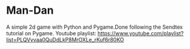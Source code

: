 # Man-Dan
A simple 2d game with Python and Pygame.Done following the Sendtex tutorial on Pygame.
Youtube playlist: https://www.youtube.com/playlist?list=PLQVvvaa0QuDdLkP8MrOXLe_rKuf6r80KO
